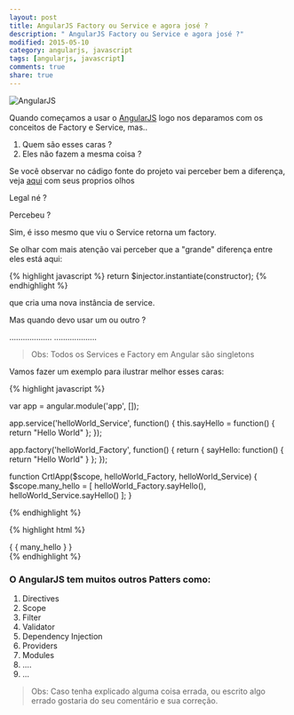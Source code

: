 ```yaml
---
layout: post
title: AngularJS Factory ou Service e agora josé ?
description: " AngularJS Factory ou Service e agora josé ?"
modified: 2015-05-10
category: angularjs, javascript
tags: [angularjs, javascript]
comments: true
share: true
--- 
```


<p>

<img src="{{site.baseurl}}/img/posts/angularjs-banner.jpg" alt="AngularJS">

</p>
 


Quando começamos a usar o [AngularJS](https://angularjs.org/) logo nos deparamos com os conceitos de Factory e Service, 
mas.. 

1. Quem são esses caras ? 
2. Eles não fazem a mesma coisa ?

Se você observar no cádigo fonte do projeto vai perceber bem a diferença, 
veja [aqui](https://github.com/angular/angular.js/blob/master/src/auto/injector.js#L687) com seus proprios olhos

Legal né ?

Percebeu ? 

Sim, é isso mesmo que viu o Service retorna um factory.

Se olhar com mais atenção vai perceber que a "grande" diferença entre eles está aqui:

{% highlight javascript %}
return $injector.instantiate(constructor);
{% endhighlight %}

que cria uma nova instância de service.


Mas quando devo usar um ou outro ?

...................
...................



> Obs: Todos os Services e Factory em Angular são singletons


Vamos fazer um exemplo para ilustrar melhor esses caras:

{% highlight javascript %}

var app = angular.module('app', []);

app.service('helloWorld_Service', function() {
    this.sayHello = function() {
        return "Hello World"
    };
});

app.factory('helloWorld_Factory', function() {
    return {
        sayHello: function() {
            return "Hello World"
        }
    };
});


function CrtlApp($scope, helloWorld_Factory, helloWorld_Service) {
    $scope.many_hello = [
        helloWorld_Factory.sayHello(),
        helloWorld_Service.sayHello()
    ];
}

{% endhighlight %}


{% highlight html %}
<div ng-controller="CrtlApp">
    { { many_hello } } 
</div>
{% endhighlight %}


### O AngularJS tem muitos outros Patters como:

1. Directives
2. Scope
3. Filter
4. Validator
5. Dependency Injection
6. Providers
7. Modules
8. ....
9. ...


> Obs: Caso tenha explicado alguma coisa errada, ou escrito algo errado gostaria do seu comentário e sua correção.